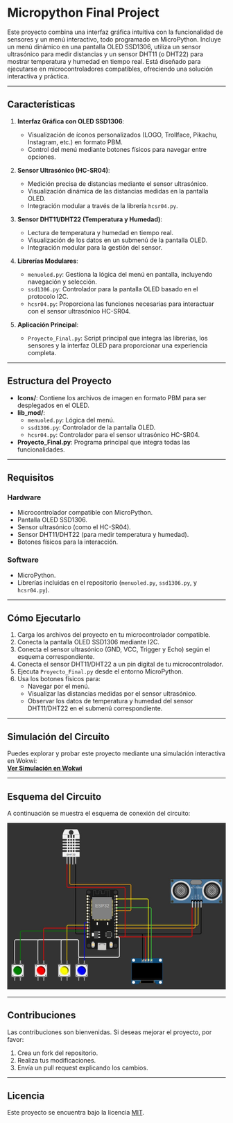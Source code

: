 # Micropython Final Project

Este proyecto combina una interfaz gráfica intuitiva con la funcionalidad de sensores y un menú interactivo, todo programado en MicroPython. Incluye un menú dinámico en una pantalla OLED SSD1306, utiliza un sensor ultrasónico para medir distancias y un sensor DHT11 (o DHT22) para mostrar temperatura y humedad en tiempo real. Está diseñado para ejecutarse en microcontroladores compatibles, ofreciendo una solución interactiva y práctica.

---

## Características

1. **Interfaz Gráfica con OLED SSD1306**:
   - Visualización de íconos personalizados (LOGO, Trollface, Pikachu, Instagram, etc.) en formato PBM.
   - Control del menú mediante botones físicos para navegar entre opciones.

2. **Sensor Ultrasónico (HC-SR04)**:
   - Medición precisa de distancias mediante el sensor ultrasónico.
   - Visualización dinámica de las distancias medidas en la pantalla OLED.
   - Integración modular a través de la librería `hcsr04.py`.

3. **Sensor DHT11/DHT22 (Temperatura y Humedad)**:
   - Lectura de temperatura y humedad en tiempo real.
   - Visualización de los datos en un submenú de la pantalla OLED.
   - Integración modular para la gestión del sensor.

4. **Librerías Modulares**:
   - `menuoled.py`: Gestiona la lógica del menú en pantalla, incluyendo navegación y selección.
   - `ssd1306.py`: Controlador para la pantalla OLED basado en el protocolo I2C.
   - `hcsr04.py`: Proporciona las funciones necesarias para interactuar con el sensor ultrasónico HC-SR04.

5. **Aplicación Principal**:
   - `Proyecto_Final.py`: Script principal que integra las librerías, los sensores y la interfaz OLED para proporcionar una experiencia completa.

---

## Estructura del Proyecto

- **Icons/**: Contiene los archivos de imagen en formato PBM para ser desplegados en el OLED.
- **lib_mod/**:
  - `menuoled.py`: Lógica del menú.
  - `ssd1306.py`: Controlador de la pantalla OLED.
  - `hcsr04.py`: Controlador para el sensor ultrasónico HC-SR04.
- **Proyecto_Final.py**: Programa principal que integra todas las funcionalidades.

---

## Requisitos

### Hardware

- Microcontrolador compatible con MicroPython.
- Pantalla OLED SSD1306.
- Sensor ultrasónico (como el HC-SR04).
- Sensor DHT11/DHT22 (para medir temperatura y humedad).
- Botones físicos para la interacción.

### Software

- MicroPython.
- Librerías incluidas en el repositorio (`menuoled.py`, `ssd1306.py`, y `hcsr04.py`).

---

## Cómo Ejecutarlo

1. Carga los archivos del proyecto en tu microcontrolador compatible.
2. Conecta la pantalla OLED SSD1306 mediante I2C.
3. Conecta el sensor ultrasónico (GND, VCC, Trigger y Echo) según el esquema correspondiente.
4. Conecta el sensor DHT11/DHT22 a un pin digital de tu microcontrolador.
5. Ejecuta `Proyecto_Final.py` desde el entorno MicroPython.
6. Usa los botones físicos para:
   - Navegar por el menú.
   - Visualizar las distancias medidas por el sensor ultrasónico.
   - Observar los datos de temperatura y humedad del sensor DHT11/DHT22 en el submenú correspondiente.

---

## Simulación del Circuito

Puedes explorar y probar este proyecto mediante una simulación interactiva en Wokwi:  
**[Ver Simulación en Wokwi](https://wokwi.com/projects/415076751912840193)**

---

## Esquema del Circuito

A continuación se muestra el esquema de conexión del circuito:

![Esquema del Circuito](./image.jpeg)

---

## Contribuciones

Las contribuciones son bienvenidas. Si deseas mejorar el proyecto, por favor:
1. Crea un fork del repositorio.
2. Realiza tus modificaciones.
3. Envía un pull request explicando los cambios.

---

## Licencia

Este proyecto se encuentra bajo la licencia [MIT](LICENSE).